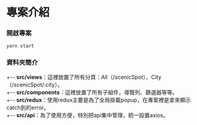 # 專案介紹

### 開啟專案
`yarn start`

### 資料夾簡介
+-- **src/views**：這裡放置了所有分頁：All（/scenicSpot）、City（/scenicSpot/:city）。</br>
+-- **src/components**：這裡放置了所有子組件，導覽列、篩選器等等。</br>
+-- **src/redux**：使用redux主要是為了全局掛載popup，在專案裡是拿來顯示catch到的error。</br>
+-- **src/api**：為了使用方便，特別把api集中管理，統一設置axios。</br>
